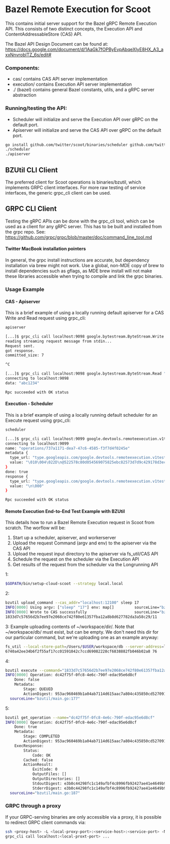 # Bazel Remote Execution for Scoot

This contains initial server support for the Bazel gRPC Remote Execution API.
This consists of two distinct concepts, the Execution API and ContentAddressableStore (CAS) API.

The Bazel API Design Document can be found at: https://docs.google.com/document/d/1AaGk7fOPByEvpAbqeXIyE8HX_A3_axxNnvroblTZ_6s/edit#

### Components:
* cas/ contains CAS API server implementation
* execution/ contains Execution API server implementation
* ./ (bazel) contains general Bazel constants, utils, and a gRPC server abstraction

### Running/testing the API:
* Scheduler will initialize and serve the Execution API over gRPC on the default port.
* Apiserver will initialize and serve the CAS API over gRPC on the default port.

```sh
go install github.com/twitter/scoot/binaries/scheduler github.com/twitter/scoot/binaries/apiserver
./scheduler
./apiserver
```

## BZUtil CLI Client
The preferred client for Scoot operations is binaries/bzutil, which implements GRPC client interfaces.
For more raw testing of service interfaces, the generic grpc_cli client can be used.

## GRPC CLI Client
Testing the gRPC APIs can be done with the grpc_cli tool, which can be used as a client for any gRPC server.
This has to be built and installed from the grpc repo. See:
https://github.com/grpc/grpc/blob/master/doc/command_line_tool.md

#### Twitter MacBook installation pointers
In general, the grpc install instructions are accurate, but dependency installation via brew might not work.
Use a global, non-MDE copy of brew to install dependencies such as gflags, as MDE brew install will not make
these libraries accessible when trying to compile and link the grpc binaries.

### Usage Example
#### CAS - Apiserver
This is a brief example of using a locally running default apiserver for a CAS Write and Read request using grpc_cli:

```sh
apiserver
```

```sh
[...]$ grpc_cli call localhost:9098 google.bytestream.ByteStream.Write "resource_name: 'uploads/123e4567-e89b-12d3-a456-426655440000/blobs/ce58a4479be1d32816ee82e57eae04415dc2bda173fa7b0f11d18aa67856f242/7', write_offset: 0, finish_write: true, data: 'abc1234'"
reading streaming request message from stdin...
Request sent.
got response.
committed_size: 7

^C
```

```sh
[...]$ grpc_cli call localhost:9098 google.bytestream.ByteStream.Read "resource_name: 'blobs/ce58a4479be1d32816ee82e57eae04415dc2bda173fa7b0f11d18aa67856f242/7', read_offset: 0, read_limit: 0"
connecting to localhost:9098
data: "abc1234"

Rpc succeeded with OK status
```

#### Execution - Scheduler
This is a brief example of using a locally running default scheduler for an Execute request using grpc_cli:

```sh
scheduler
```

```sh
[...]$ grpc_cli call localhost:9099 google.devtools.remoteexecution.v1test.Execution.Execute "action: {command_digest: {hash: 'abc123', size_bytes: 0}, input_root_digest: {hash: 'def456', size_bytes: 0}}"
connecting to localhost:9099
name: "operations/737a1171-dea7-47c6-4585-f3f7d4f0245e"
metadata {
  type_url: "type.googleapis.com/google.devtools.remoteexecution.v1test.ExecuteOperationMetadata"
  value: "\010\004\022D\n@522578c80d054569075825ebc82573d7d9c429178d3ecf7a9e276b115fa7837f\020\024"
}
done: true
response {
  type_url: "type.googleapis.com/google.devtools.remoteexecution.v1test.ExecuteResponse"
  value: "\n\000"
}

Rpc succeeded with OK status
```

#### Remote Execution End-to-End Test Example with BZUtil
This details how to run a Bazel Remote Execution request in Scoot from scratch.
The worflow will be:
1. Start up a scheduler, apiserver, and workerserver
2. Upload the request Command (argv and env) to the apiserver via the CAS API
3. Upload the request input directory to the apiserver via fs_util/CAS API
4. Schedule the request on the scheduler via the Execution API
5. Get results of the request from the scheduler via the Longrunning API

1:
```sh
$GOPATH/bin/setup-cloud-scoot --strategy local.local
```

2:
```sh
bzutil upload_command --cas_addr="localhost:12100" sleep 17
INFO[0000] Using argv: ["sleep" "17"] env: map[]         sourceLine="bzutil/main.go:112"
INFO[0000] Wrote to CAS successfully                     sourceLine="bzutil/main.go:142"
1833d7c57656d2b7ee97e2068ce742f80e61357fba12a8b8d627782da3a58c29/11
```

3:
Example uploading contents of ~/workspace/dir/. Note that ~/workspace/db/ must exist, but can be empty.
We don't need this dir for our particular command, but we're uploading one as an example anyway:
```sh
fs_util --local-store-path=/Users/$USER/workspace/db --server-address=localhost:12100 directory save --root /Users/$USER/workspace/dir "**"
6740a42ee34b6f2f55af17cc01591042c7ccd69082228cf6838882fb046b02a8 76
```

4:
```sh
bzutil execute --command="1833d7c57656d2b7ee97e2068ce742f80e61357fba12a8b8d627782da3a58c29/11" --input_root="6740a42ee34b6f2f55af17cc01591042c7ccd69082228cf6838882fb046b02a8/76"
INFO[0000] Operation: dc42f75f-0fc8-4e6c-790f-edac95e6d8cf
	Done: false
	Metadata:
		Stage: QUEUED
		ActionDigest: 953ac960469b1a04ab7114d615aac7a804c435850cd527091bc85cf7114d071f/144
  sourceLine="bzutil/main.go:177"
```

5:
```sh
bzutil get_operation --name="dc42f75f-0fc8-4e6c-790f-edac95e6d8cf"
INFO[0000] Operation: dc42f75f-0fc8-4e6c-790f-edac95e6d8cf
	Done: true
	Metadata:
		Stage: COMPLETED
		ActionDigest: 953ac960469b1a04ab7114d615aac7a804c435850cd527091bc85cf7114d071f/144
	ExecResponse:
		Status:
			Code: OK
		Cached: false
		ActionResult:
			ExitCode: 0
			OutputFiles: []
			OutputDirectories: []
			StdoutDigest: e3b0c44298fc1c149afbf4c8996fb92427ae41e4649b934ca495991b7852b855/0
			StderrDigest: e3b0c44298fc1c149afbf4c8996fb92427ae41e4649b934ca495991b7852b855/0
  sourceLine="bzutil/main.go:187"
```

### GRPC through a proxy
If your GRPC-serving binaries are only accessible via a proxy, it is possible to redirect GRPC client commands via:

```sh
ssh <proxy-host> -L <local-proxy-port>:<service-host>:<service-port> -N &
grpc_cli call localhost:<local-proxt-port> ...
```

